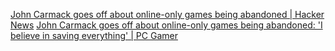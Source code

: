 
[John Carmack goes off about online-only games being abandoned | Hacker News](https://news.ycombinator.com/item?id=34766409)
[John Carmack goes off about online-only games being abandoned: 'I believe in saving everything' | PC Gamer](https://www.pcgamer.com/john-carmack-goes-off-about-online-only-games-being-abandoned-i-believe-in-saving-everything/)
